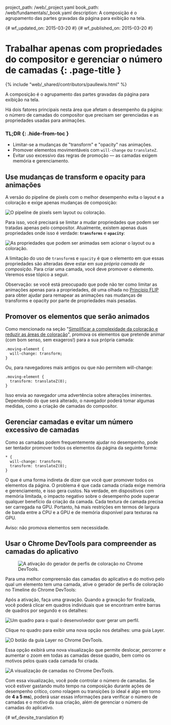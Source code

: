 project_path: /web/_project.yaml
book_path: /web/fundamentals/_book.yaml
description: A composição é o agrupamento das partes gravadas da página para exibição na tela.

{# wf_updated_on: 2015-03-20 #}
{# wf_published_on: 2015-03-20 #}

# Trabalhar apenas com propriedades do compositor e gerenciar o número de camadas {: .page-title }

{% include "web/_shared/contributors/paullewis.html" %}

A composição é o agrupamento das partes gravadas da página 
para exibição na tela.

Há dois fatores principais nesta área que afetam o desempenho da página: o número de camadas do compositor que precisam ser gerenciadas e as propriedades usadas para animações.

### TL;DR {: .hide-from-toc }

* Limitar-se a mudanças de "transform" e "opacity" nas animações.
* Promover elementos movimentáveis com `will-change` ou `translateZ`.
* Evitar uso excessivo das regras de promoção — as camadas exigem memória e gerenciamento.

## Use mudanças de transform e opacity para animações

A versão do pipeline de pixels com o melhor desempenho evita o layout e a coloração e exige apenas mudanças de composição:

<img src="images/stick-to-compositor-only-properties-and-manage-layer-count/frame-no-layout-paint.jpg"  alt="O pipeline de pixels sem layout ou coloração.">

Para isso, você precisará se limitar a mudar propriedades que podem ser tratadas apenas pelo compositor. Atualmente, existem apenas duas propriedades onde isso é verdade: **`transforms`** e **`opacity`**:

<img src="images/stick-to-compositor-only-properties-and-manage-layer-count/safe-properties.jpg"  alt="As propriedades que podem ser animadas sem acionar o layout ou a coloração.">

A limitação do uso de `transform`s e `opacity` é que o elemento em que essas propriedades são alteradas deve estar em _sua própria camada de composição_. Para criar uma camada, você deve promover o elemento. Veremos esse tópico a seguir.

Observação: se você está preocupado que pode não ter como limitar as animações apenas para a propriedades, dê uma olhada no [Princípio FLIP](https://aerotwist.com/blog/flip-your-animations) para obter ajudar para remapear as animações nas mudanças de transforms e opacity por parte de propriedades mais pesadas.

## Promover os elementos que serão animados

Como mencionado na seção "[Simplificar a complexidade da coloração e reduzir as áreas de coloração](simplify-paint-complexity-and-reduce-paint-areas)", promova os elementos que pretende animar (com bom senso, sem exageros!) para a sua própria camada:


    .moving-element {
      will-change: transform;
    }


Ou, para navegadores mais antigos ou que não permitem will-change:


    .moving-element {
      transform: translateZ(0);
    }


Isso envia ao navegador uma advertência sobre alterações iminentes. Dependendo do que será alterado, o navegador poderá tomar algumas medidas, como a criação de camadas do compositor.

## Gerenciar camadas e evitar um número excessivo de camadas

Como as camadas podem frequentemente ajudar no desempenho, pode ser tentador promover todos os elementos da página da seguinte forma:


    * {
      will-change: transform;
      transform: translateZ(0);
    }


O que é uma forma indireta de dizer que você quer promover todos os elementos da página. O problema é que cada camada criada exige memória e gerenciamento, e isso gera custos. Na verdade, em dispositivos com memória limitada, o impacto negativo sobre o desempenho pode superar qualquer benefício da criação da camada. Cada textura de camada precisa ser carregada na GPU. Portanto, há mais restrições em termos de largura de banda entre a CPU e a GPU e de memória disponível para texturas na GPU.

Aviso: não promova elementos sem necessidade.

## Usar o Chrome DevTools para compreender as camadas do aplicativo

<div class="attempt-right">
  <figure>
    <img src="images/stick-to-compositor-only-properties-and-manage-layer-count/paint-profiler.jpg" alt="A ativação do gerador de perfis de coloração no Chrome DevTools.">
  </figure>
</div>

Para uma melhor compreensão das camadas do aplicativo e do motivo pelo qual um elemento tem uma camada, ative o gerador de perfis de coloração no Timeline do Chrome DevTools:

<div style="clear:both;"></div>

Após a ativação, faça uma gravação. Quando a gravação for finalizada, você poderá clicar em quadros individuais que se encontram entre barras de quadros por segundo e os detalhes:

<img src="images/stick-to-compositor-only-properties-and-manage-layer-count/frame-of-interest.jpg"  alt="Um quadro para o qual o desenvolvedor quer gerar um perfil.">

Clique no quadro para exibir uma nova opção nos detalhes: uma guia Layer.

<img src="images/stick-to-compositor-only-properties-and-manage-layer-count/layer-tab.jpg"  alt="O botão da guia Layer no Chrome DevTools.">

Essa opção exibirá uma nova visualização que permite deslocar, percorrer e aumentar o zoom em todas as camadas desse quadro, bem como os motivos pelos quais cada camada foi criada.

<img src="images/stick-to-compositor-only-properties-and-manage-layer-count/layer-view.jpg"  alt="A visualização de camadas no Chrome DevTools.">

Com essa visualização, você pode controlar o número de camadas. Se você estiver gastando muito tempo na composição durante ações de desempenho crítico, como rolagem ou transições (o ideal é algo em torno de **4 a 5 ms**), poderá usar essas informações para verificar o número de camadas e o motivo da sua criação, além de gerenciar o número de camadas do aplicativo.


{# wf_devsite_translation #}

